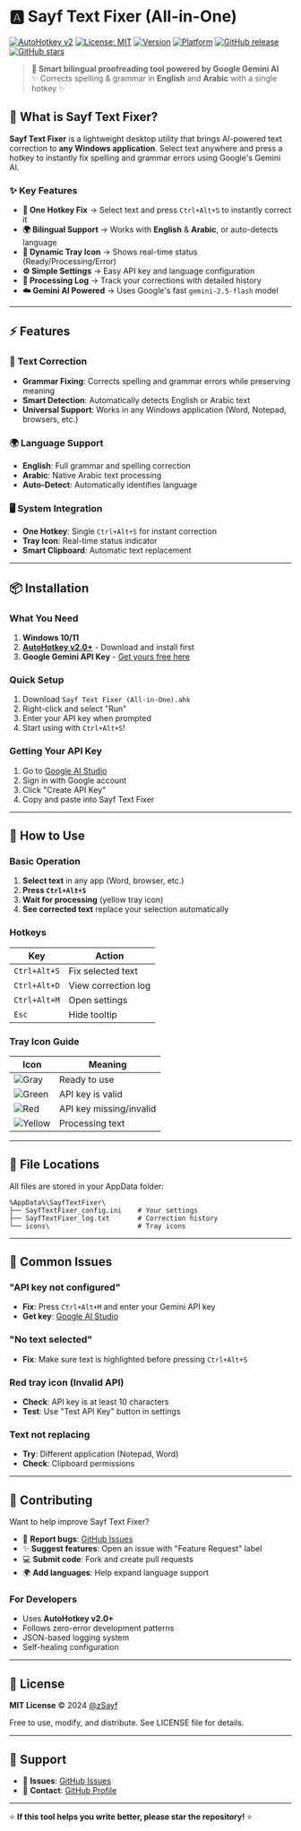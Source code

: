 # 🅰 Sayf Text Fixer (All-in-One)

[![AutoHotkey v2](https://img.shields.io/badge/AutoHotkey-v2.0%2B-blue.svg)](https://www.autohotkey.com/)
[![License: MIT](https://img.shields.io/badge/License-MIT-yellow.svg)](https://opensource.org/licenses/MIT)
[![Version](https://img.shields.io/badge/Version-1.0-green.svg)](https://github.com/zSayf/SayfAiTextFixer/releases)
[![Platform](https://img.shields.io/badge/Platform-Windows-lightgrey.svg)](https://www.microsoft.com/windows)
[![GitHub release](https://img.shields.io/github/release/zSayf/SayfAiTextFixer.svg)](https://github.com/zSayf/SayfAiTextFixer/releases)
[![GitHub stars](https://img.shields.io/github/stars/zSayf/SayfAiTextFixer.svg)](https://github.com/zSayf/SayfAiTextFixer/stargazers)

> **🌟 Smart bilingual proofreading tool powered by Google Gemini AI**  
> ✨ Corrects spelling & grammar in **English** and **Arabic** with a single hotkey ✨

## 🚀 What is Sayf Text Fixer?

**Sayf Text Fixer** is a lightweight desktop utility that brings AI-powered text correction to **any Windows application**. Select text anywhere and press a hotkey to instantly fix spelling and grammar errors using Google's Gemini AI.

### ✨ Key Features
- **📝 One Hotkey Fix** → Select text and press `Ctrl+Alt+S` to instantly correct it
- **🌍 Bilingual Support** → Works with **English** & **Arabic**, or auto-detects language
- **🎨 Dynamic Tray Icon** → Shows real-time status (Ready/Processing/Error)
- **⚙️ Simple Settings** → Easy API key and language configuration
- **📄 Processing Log** → Track your corrections with detailed history
- **☁️ Gemini AI Powered** → Uses Google's fast `gemini-2.5-flash` model

---

## ⚡ Features

### 📝 Text Correction
- **Grammar Fixing**: Corrects spelling and grammar errors while preserving meaning
- **Smart Detection**: Automatically detects English or Arabic text
- **Universal Support**: Works in any Windows application (Word, Notepad, browsers, etc.)

### 🌍 Language Support
- **English**: Full grammar and spelling correction
- **Arabic**: Native Arabic text processing
- **Auto-Detect**: Automatically identifies language

### 🖥️ System Integration
- **One Hotkey**: Single `Ctrl+Alt+S` for instant correction
- **Tray Icon**: Real-time status indicator
- **Smart Clipboard**: Automatic text replacement

---

## 📦 Installation

### What You Need
1. **Windows 10/11**
2. **[AutoHotkey v2.0+](https://www.autohotkey.com/)** - Download and install first
3. **Google Gemini API Key** - [Get yours free here](https://makersuite.google.com/app/apikey)

### Quick Setup
1. Download `Sayf Text Fixer (All-in-One).ahk`
2. Right-click and select "Run"
3. Enter your API key when prompted
4. Start using with `Ctrl+Alt+S`!

### Getting Your API Key
1. Go to [Google AI Studio](https://makersuite.google.com/app/apikey)
2. Sign in with Google account
3. Click "Create API Key"
4. Copy and paste into Sayf Text Fixer

---

## 🎯 How to Use

### Basic Operation
1. **Select text** in any app (Word, browser, etc.)
2. **Press `Ctrl+Alt+S`**
3. **Wait for processing** (yellow tray icon)
4. **See corrected text** replace your selection automatically

### Hotkeys
| Key | Action |
|-----|---------|
| `Ctrl+Alt+S` | Fix selected text |
| `Ctrl+Alt+D` | View correction log |
| `Ctrl+Alt+M` | Open settings |
| `Esc` | Hide tooltip |

### Tray Icon Guide
| Icon | Meaning |
|------|---------|
| ![Gray](https://raw.githubusercontent.com/zSayf/SayfAiTextFixer/main/ICONS/A-gray.ico) | Ready to use |
| ![Green](https://raw.githubusercontent.com/zSayf/SayfAiTextFixer/main/ICONS/A-green.ico) | API key is valid |
| ![Red](https://raw.githubusercontent.com/zSayf/SayfAiTextFixer/main/ICONS/A-red.ico) | API key missing/invalid |
| ![Yellow](https://raw.githubusercontent.com/zSayf/SayfAiTextFixer/main/ICONS/A-yellow.ico) | Processing text |

---

## 📁 File Locations

All files are stored in your AppData folder:
```
%AppData%\SayfTextFixer\
├── SayfTextFixer_config.ini    # Your settings
├── SayfTextFixer_log.txt       # Correction history  
└── icons\                      # Tray icons
```

---

## 🔧 Common Issues

### "API key not configured"
- **Fix**: Press `Ctrl+Alt+M` and enter your Gemini API key
- **Get key**: [Google AI Studio](https://makersuite.google.com/app/apikey)

### "No text selected"
- **Fix**: Make sure text is highlighted before pressing `Ctrl+Alt+S`

### Red tray icon (Invalid API)
- **Check**: API key is at least 10 characters
- **Test**: Use "Test API Key" button in settings

### Text not replacing
- **Try**: Different application (Notepad, Word)
- **Check**: Clipboard permissions

---

## 🤝 Contributing

Want to help improve Sayf Text Fixer?

- 🐛 **Report bugs**: [GitHub Issues](https://github.com/zSayf/SayfAiTextFixer/issues)
- ✨ **Suggest features**: Open an issue with "Feature Request" label
- 💻 **Submit code**: Fork and create pull requests
- 🌍 **Add languages**: Help expand language support

### For Developers
- Uses **AutoHotkey v2.0+**
- Follows zero-error development patterns
- JSON-based logging system
- Self-healing configuration

---

## 📄 License

**MIT License** © 2024 [@zSayf](https://github.com/zSayf)

Free to use, modify, and distribute. See LICENSE file for details.

---

## 🙏 Support

- 🐛 **Issues**: [GitHub Issues](https://github.com/zSayf/SayfAiTextFixer/issues)
- 📧 **Contact**: [GitHub Profile](https://github.com/zSayf)

---

⭐ **If this tool helps you write better, please star the repository!** ⭐
